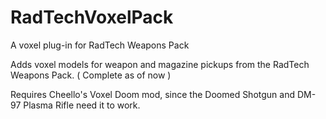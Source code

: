 # RadTechVoxelPack
A voxel plug-in for RadTech Weapons Pack

Adds voxel models for weapon and magazine pickups 
from the RadTech Weapons Pack. ( Complete as of now )

Requires Cheello's Voxel Doom mod, since the
Doomed Shotgun and DM-97 Plasma Rifle need it to work.
